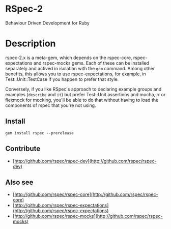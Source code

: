 # RSpec-2

Behaviour Driven Development for Ruby

# Description

rspec-2.x is a meta-gem, which depends on the rspec-core, rspec-expectations
and rspec-mocks gems. Each of these can be installed separately and actived in
isolation with the `gem` command. Among other benefits, this allows you to use
rspec-expectations, for example, in Test::Unit::TestCase if you happen to
prefer that style.

Conversely, if you like RSpec's approach to declaring example groups and
examples (`describe` and `it`) but prefer Test::Unit assertions and mocha, rr
or flexmock for mocking, you'll be able to do that without having to load the
components of rspec that you're not using.

## Install

    gem install rspec --prerelease

## Contribute

* [http://github.com/rspec/rspec-dev](http://github.com/rspec/rspec-dev)

## Also see

* [http://github.com/rspec/rspec-core](http://github.com/rspec/rspec-core)
* [http://github.com/rspec/rspec-expectations](http://github.com/rspec/rspec-expectations)
* [http://github.com/rspec/rspec-mocks](http://github.com/rspec/rspec-mocks)
